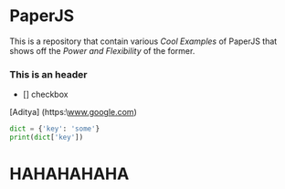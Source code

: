 # PaperJS
This is a repository that contain various *Cool Examples* of PaperJS that shows off the *Power and Flexibility* of the former.

### This is an header

- [] checkbox

[Aditya] (https:\\www.google.com)

```python
dict = {'key': 'some'}
print(dict['key'])
```

# HAHAHAHAHA